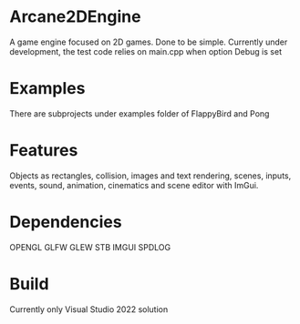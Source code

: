 # Arcane2DEngine
A game engine focused on 2D games. Done to be simple.
Currently under development, the test code relies on main.cpp when option Debug is set

# Examples
There are subprojects under examples folder of FlappyBird and Pong

# Features
Objects as rectangles, collision, images and text rendering, scenes, inputs, events, sound, animation, cinematics and scene editor with ImGui.

# Dependencies
OPENGL
GLFW
GLEW
STB
IMGUI
SPDLOG

# Build
Currently only Visual Studio 2022 solution

